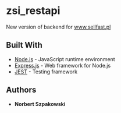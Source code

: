 # zsi_restapi

New version of backend for www.sellfast.pl

## Built With

* [Node.js](https://nodejs.org/en/docs/) - JavaScript runtime environment 
* [Express.js](https://expressjs.com/en/api.html) - Web framework for Node.js
* [JEST](https://jestjs.io/docs/en/getting-started) - Testing framework


## Authors

* **Norbert Szpakowski**
